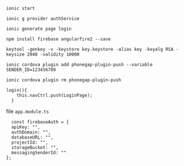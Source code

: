 
```
ionic start
```
```
ionic g provider authService
```
```
ionic generate page login
```
```
npm install firebase angularfire2 --save
```
```
keytool -genkey -v -keystore key.keystore -alias key -keyalg RSA -keysize 2048 -validity 10000
```
```
ionic cordova plugin add phonegap-plugin-push --variable SENDER_ID=123456789
```
```
ionic cordova plugin rm phonegap-plugin-push
```
```
login(){
    this.navCtrl.push(LoginPage);
  }
```
file `app.module.ts`
```
  const firebaseAuth = {
  apiKey: "",
  authDomain: "",
  databaseURL: "",
  projectId: "",
  storageBucket: "",
  messagingSenderId: ""
};
```
